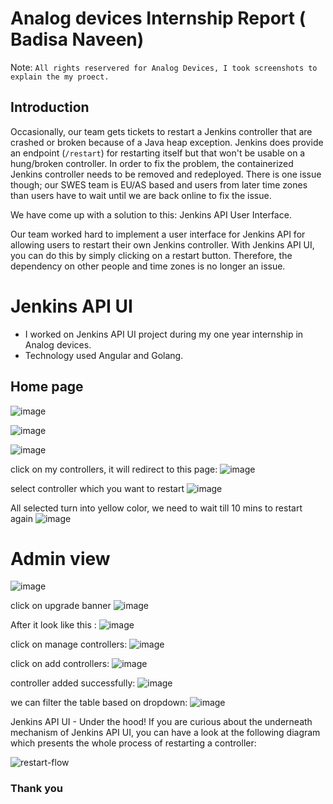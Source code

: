 # Analog devices Internship Report ( Badisa Naveen)

Note: `All rights reservered for Analog Devices, I took screenshots to explain the my proect.`

## Introduction 
Occasionally, our team gets tickets to restart a Jenkins controller that 
are crashed or broken because of a Java heap exception. Jenkins does provide 
an endpoint (`/restart`) for restarting itself but that won't be usable on 
a hung/broken controller. 
In order to fix the problem, the containerized Jenkins controller needs to 
be removed and redeployed. There is one issue though; our SWES team is 
EU/AS based and users from later time zones than users have to wait until 
we are back online to fix the issue. 

We have come up with a solution to this: Jenkins API User Interface. 

Our team worked hard to implement a user interface for Jenkins API for 
allowing users to restart their own Jenkins controller. With Jenkins API 
UI, you can do this by simply clicking on a restart button. Therefore, the 
dependency on other people and time zones is no longer an issue. 

# Jenkins API UI 
- I worked on Jenkins API UI project during my one year internship in Analog devices. 
- Technology used Angular and Golang.

## Home page
![image](https://github.com/naveen5655/Resume/assets/89301294/544c85c5-6d60-4244-a800-bd2600ded5e1)

![image](https://github.com/naveen5655/Resume/assets/89301294/bf6ff68a-eded-4aa9-b886-3fc74e5cc4cd)

![image](https://github.com/naveen5655/Resume/assets/89301294/8059a980-67bc-4394-adc4-00f001d79a65)

click on my controllers, it will redirect to this page:
![image](https://github.com/naveen5655/Resume/assets/89301294/c2992f8a-c0cc-44d6-ac93-abaa82863eb9)

select controller which you want to restart
![image](https://github.com/naveen5655/Resume/assets/89301294/01260d2c-d89b-43b2-b796-12fd8f0de6a1)

All selected turn into yellow color, we need to wait till 10 mins to restart again
![image](https://github.com/naveen5655/Resume/assets/89301294/28751c16-b8cb-48d9-9d58-bb92892db0ab)

# Admin view

![image](https://github.com/naveen5655/Resume/assets/89301294/586021a9-7f2d-4732-b618-3cb70fa21333)

click on upgrade banner
![image](https://github.com/naveen5655/Resume/assets/89301294/569c759e-3c38-4b5c-aa19-cb0507d81dc5)

After it look like this :
![image](https://github.com/naveen5655/Resume/assets/89301294/ef81a4ea-a789-40ed-b822-d08ff465bf99)

click on manage controllers:
![image](https://github.com/naveen5655/Resume/assets/89301294/80bd0e2e-82a6-416a-b02a-1a258587d49c)

click on add controllers:
![image](https://github.com/naveen5655/Resume/assets/89301294/8baad735-4678-4b9d-a549-b0d1961ec453)

controller added successfully:
![image](https://github.com/naveen5655/Resume/assets/89301294/4bef6bd0-2673-4429-9556-9bd7e4ce91f0)

we can filter the table based on dropdown:
![image](https://github.com/naveen5655/Resume/assets/89301294/1a20df50-e2f9-4fce-b2f4-512435c9eba4)

Jenkins API UI - Under the hood!
If you are curious about the underneath mechanism of Jenkins API UI, you can have a look at the following diagram which presents the whole process of restarting a controller:

![restart-flow](https://github.com/naveen5655/Resume/assets/89301294/18c76605-6c2f-44f1-b792-45e9d9b6c7b6)

### Thank you
